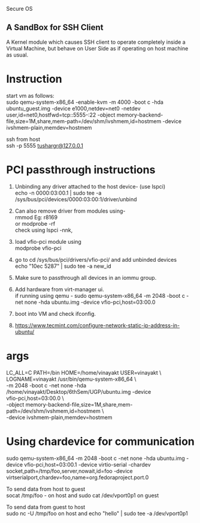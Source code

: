 Secure OS 

## A SandBox for SSH Client

A Kernel module which causes SSH client to operate completely inside a Virtual Machine, but behave on User Side as if operating on host machine as usual. 


# Instruction   
start vm as follows:  
sudo qemu-system-x86_64 -enable-kvm -m 4000 -boot c -hda ubuntu_guest.img -device e1000,netdev=net0 -netdev user,id=net0,hostfwd=tcp::5555-:22 -object memory-backend-file,size=1M,share,mem-path=/dev/shm/ivshmem,id=hostmem -device ivshmem-plain,memdev=hostmem     
  
ssh from host   
ssh -p 5555 tushargr@127.0.0.1   

# PCI passthrough instructions     
1. Unbinding any driver attached to the host device- (use lspci)   
  echo -n 0000:03:00.1 | sudo tee -a /sys/bus/pci/devices/0000:03:00:1/driver/unbind  

2. Can also remove driver from modules using-  
    rmmod <device driver>      Eg: r8169  
    or modprobe -rf <device driver>  
    check using lspci -nnk,  

3. load vfio-pci module using  
    modprobe vfio-pci  

4.  go to cd /sys/bus/pci/drivers/vfio-pci/ and add unbinded devices  
    echo "10ec 5287" | sudo tee -a new_id  

5. Make sure to passthrough all devices in an iommu group.  
 
6. Add hardware <host device> from virt-manager ui.   
    if running using qemu - sudo qemu-system-x86_64 -m 2048 -boot c -net none -hda ubuntu.img -device vfio-pci,host=03:00.0   

7. boot into VM and check ifconfig.   
8. https://www.tecmint.com/configure-network-static-ip-address-in-ubuntu/  

# args  
LC_ALL=C PATH=/bin HOME=/home/vinayakt USER=vinayakt \   
LOGNAME=vinayakt /usr/bin/qemu-system-x86_64 \   
-m 2048 -boot c -net none -hda /home/vinayakt/Desktop/6thSem/UGP/ubuntu.img -device   
vfio-pci,host=03:00.0 \   
-object memory-backend-file,size=1M,share,mem-path=/dev/shm/ivshmem,id=hostmem \  
-device ivshmem-plain,memdev=hostmem  

# Using chardevice for communication   

 sudo qemu-system-x86_64 -m 2048 -boot c -net none -hda ubuntu.img -device vfio-pci,host=03:00.1 -device virtio-serial -chardev socket,path=/tmp/foo,server,nowait,id=foo -device virtserialport,chardev=foo,name=org.fedoraproject.port.0   

 To send data from host to guest  
 socat /tmp/foo - on host and sudo cat /dev/vport0p1 on guest  
 
 To send data from guest to host  
 sudo nc -U /tmp/foo on host and echo "hello" | sudo tee -a /dev/vport0p1   


